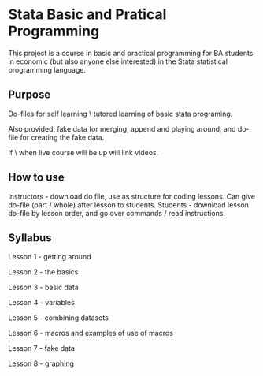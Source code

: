 # Stata Basic and Pratical Programming
This project is a course in basic and practical programming for BA students in economic (but also anyone else interested) in the Stata statistical programming language.

## Purpose
Do-files for self learning \ tutored learning of basic stata programing. 

Also provided: fake data for merging, append and playing around, and do-file for creating the fake data. 

If \ when live course will be up will link videos. 

## How to use
Instructors - download do file, use as structure for coding lessons. Can give do-file (part / whole) after lesson to students.
Students - download lesson do-file by lesson order, and go over commands / read instructions. 
## Syllabus
Lesson 1 - getting around

Lesson 2 - the basics

Lesson 3 - basic data

Lesson 4 - variables

Lesson 5 - combining datasets

Lesson 6 - macros and examples of use of macros

Lesson 7 - fake data

Lesson 8 - graphing
